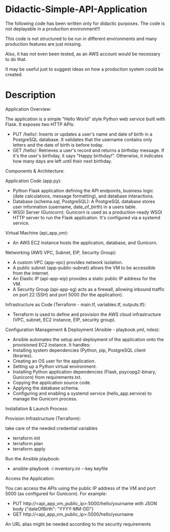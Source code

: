 # Didactic-Simple-API-Application


The following code has been written only for didactic purposes.
The code is not deplayable in a production environment!!!

This code is not structured to be run in different environments and many production features are just missing.

Also, it has not even been tested, as an AWS account would be necessary to do that.

It may be useful just to suggest ideas on how a production system could be created.


# Description


Application Overview:

The application is a simple "Hello World" style Python web service built with Flask. It exposes two HTTP APIs:

- PUT /hello/<username>: Inserts or updates a user's name and date of birth in a PostgreSQL database. 
  It validates that the username contains only letters and the date of birth is before today.
- GET /hello/<username>: Retrieves a user's record and returns a birthday message. 
  If it's the user's birthday, it says "Happy birthday!". Otherwise, it indicates how many days are left until their next birthday.


Components & Architecture:

Application Code (app.py): 
- Python Flask application defining the API endpoints, business logic (date calculations, message formatting), and database interactions.
- Database (schema.sql, PostgreSQL): A PostgreSQL database stores user information (username, date_of_birth) in a users table.
- WSGI Server (Gunicorn): Gunicorn is used as a production-ready WSGI HTTP server to run the Flask application. It's configured via a systemd service.

Virtual Machine (api_app_vm): 
- An AWS EC2 instance hosts the application, database, and Gunicorn.

Networking (AWS VPC, Subnet, EIP, Security Group):
- A custom VPC (app-vpc) provides network isolation.
- A public subnet (app-public-subnet) allows the VM to be accessible from the internet.
- An Elastic IP (api-app-eip) provides a static public IP address for the VM.
- A Security Group (api-app-sg) acts as a firewall, allowing inbound traffic on port 22 (SSH) and port 5000 (for the application).

Infrastructure as Code (Terraform - main.tf, variables.tf, outputs.tf): 
- Terraform is used to define and provision the AWS cloud infrastructure (VPC, subnet, EC2 instance, EIP, security group).

Configuration Management & Deployment (Ansible - playbook.yml, roles): 
- Ansible automates the setup and deployment of the application onto the provisioned EC2 instance. It handles:
- Installing system dependencies (Python, pip, PostgreSQL client libraries).
- Creating an OS user for the application.
- Setting up a Python virtual environment.
- Installing Python application dependencies (Flask, psycopg2-binary, Gunicorn) from requirements.txt.
- Copying the application source code.
- Applying the database schema.
- Configuring and enabling a systemd service (hello_app.service) to manage the Gunicorn process.

Installation & Launch Process:

Provision Infrastructure (Terraform):

take care of the needed credential variables

- terraform init
- terraform plan
- terraform apply


Run the Ansible playbook: 

- ansible-playbook -i inventory.ini --key keyfile 


Access the Application:


You can access the APIs using the public IP address of the VM and port 5000 (as configured for Gunicorn). For example:

- PUT http://<api_app_vm_public_ip>:5000/hello/yourname with JSON body {"dateOfBirth": "YYYY-MM-DD"}
- GET http://<api_app_vm_public_ip>:5000/hello/yourname

An URL alias might be needed according to the security requirements
